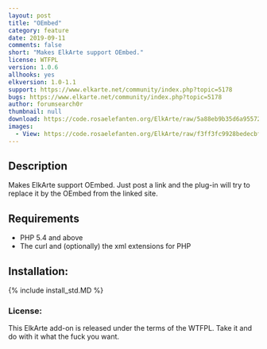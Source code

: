```yaml
---
layout: post
title: "OEmbed"
category: feature
date: 2019-09-11
comments: false
short: "Makes ElkArte support OEmbed."
license: WTFPL
version: 1.0.6
allhooks: yes
elkversion: 1.0-1.1
support: https://www.elkarte.net/community/index.php?topic=5178
bugs: https://www.elkarte.net/community/index.php?topic=5178
author: forumsearch0r
thumbnail: null
download: https://code.rosaelefanten.org/ElkArte/raw/5a88eb9b35d6a9557219d0d7c5c626225a30d0eacd7692d2df447a3c1d08b9fb?at=1.0.6.zip
images:
  - View: https://code.rosaelefanten.org/ElkArte/raw/f3ff3fc9928bedecbf65bf684809eeeeaeb7819bcaa6d35c4c108bb93392b1a7
---
```


## Description
Makes ElkArte support OEmbed. Just post a link and the plug-in will try to replace it by the OEmbed from the linked site.

## Requirements
  - PHP 5.4 and above
  - The curl and (optionally) the xml extensions for PHP

## Installation:
{% include install_std.MD %}

### License:
This ElkArte add-on is released under the terms of the WTFPL. Take it and do with it what the fuck you want.
